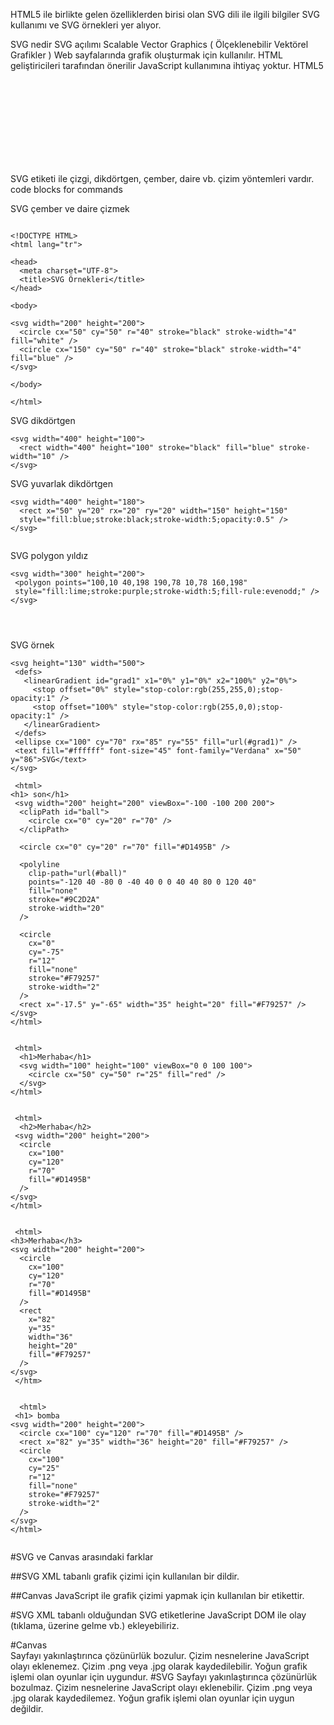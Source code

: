 

HTML5 ile birlikte gelen özelliklerden birisi olan SVG dili ile ilgili bilgiler SVG kullanımı ve SVG örnekleri yer alıyor.

SVG nedir
SVG açılımı Scalable Vector Graphics ( Ölçeklenebilir Vektörel Grafikler )
Web sayfalarında grafik oluşturmak için kullanılır.
HTML geliştiricileri tarafından önerilir
JavaScript kullanımına ihtiyaç yoktur.
HTML5 <svg> etiketi SVG grafikleri için taşıyıcı görevi görür.

SVG etiketi ile çizgi, dikdörtgen, çember, daire vb. çizim yöntemleri vardır.
code blocks for commands


SVG çember ve daire çizmek
```

<!DOCTYPE HTML>
<html lang="tr">

<head>
  <meta charset="UTF-8">
  <title>SVG Örnekleri</title>
</head>

<body>

<svg width="200" height="200">
  <circle cx="50" cy="50" r="40" stroke="black" stroke-width="4" fill="white" />
  <circle cx="150" cy="50" r="40" stroke="black" stroke-width="4" fill="blue" />
</svg>

</body>

</html>
```
SVG dikdörtgen

```
<svg width="400" height="100">
  <rect width="400" height="100" stroke="black" fill="blue" stroke-width="10" />
</svg>
```

SVG yuvarlak dikdörtgen
```
<svg width="400" height="180">
  <rect x="50" y="20" rx="20" ry="20" width="150" height="150"
  style="fill:blue;stroke:black;stroke-width:5;opacity:0.5" />
</svg>
 
```


SVG polygon yıldız

 ```
<svg width="300" height="200">
  <polygon points="100,10 40,198 190,78 10,78 160,198"
  style="fill:lime;stroke:purple;stroke-width:5;fill-rule:evenodd;" />
</svg>
 
```
```
 
 
```



SVG örnek
 ```
<svg height="130" width="500">
  <defs>
    <linearGradient id="grad1" x1="0%" y1="0%" x2="100%" y2="0%">
      <stop offset="0%" style="stop-color:rgb(255,255,0);stop-opacity:1" />
      <stop offset="100%" style="stop-color:rgb(255,0,0);stop-opacity:1" />
    </linearGradient>
  </defs>
  <ellipse cx="100" cy="70" rx="85" ry="55" fill="url(#grad1)" />
  <text fill="#ffffff" font-size="45" font-family="Verdana" x="50" y="86">SVG</text>
</svg>
```

```
 <html>
<h1> son</h1>
 <svg width="200" height="200" viewBox="-100 -100 200 200">
  <clipPath id="ball">
    <circle cx="0" cy="20" r="70" />
  </clipPath>

  <circle cx="0" cy="20" r="70" fill="#D1495B" />

  <polyline
    clip-path="url(#ball)"
    points="-120 40 -80 0 -40 40 0 0 40 40 80 0 120 40"
    fill="none"
    stroke="#9C2D2A"
    stroke-width="20"
  />

  <circle
    cx="0"
    cy="-75"
    r="12"
    fill="none"
    stroke="#F79257"
    stroke-width="2"
  />
  <rect x="-17.5" y="-65" width="35" height="20" fill="#F79257" />
</svg>
</html>
 
```
```
 <html>
  <h1>Merhaba</h1>
  <svg width="100" height="100" viewBox="0 0 100 100">
    <circle cx="50" cy="50" r="25" fill="red" />
  </svg>
</html>
 
```

```
 <html>
  <h2>Merhaba</h2>
 <svg width="200" height="200">
  <circle
    cx="100"
    cy="120"
    r="70"
    fill="#D1495B"
  />
</svg>
</html>
 
```
```
 <html>
<h3>Merhaba</h3>
<svg width="200" height="200">
  <circle
    cx="100"
    cy="120"
    r="70"
    fill="#D1495B"
  />
  <rect
    x="82"
    y="35"
    width="36"
    height="20"
    fill="#F79257"
  />
</svg>
 </htm>
 
```
```
  <html>
 <h1> bomba
<svg width="200" height="200">
  <circle cx="100" cy="120" r="70" fill="#D1495B" />
  <rect x="82" y="35" width="36" height="20" fill="#F79257" />
  <circle
    cx="100"
    cy="25"
    r="12"
    fill="none"
    stroke="#F79257"
    stroke-width="2"
  />
</svg>
</html>
 
```





#SVG ve Canvas arasındaki farklar

##SVG XML tabanlı grafik çizimi için kullanılan bir dildir.

##Canvas JavaScript ile grafik çizimi yapmak için kullanılan bir etikettir.

#SVG XML tabanlı olduğundan SVG etiketlerine JavaScript DOM ile olay (tıklama, üzerine gelme vb.) ekleyebiliriz.

 
#Canvas	 
Sayfayı yakınlaştırınca çözünürlük bozulur.
Çizim nesnelerine JavaScript olayı eklenemez.
Çizim .png veya .jpg olarak kaydedilebilir.
Yoğun grafik işlemi olan oyunlar için uygundur.
#SVG
Sayfayı yakınlaştırınca çözünürlük bozulmaz.
Çizim nesnelerine JavaScript olayı eklenebilir.
Çizim .png veya .jpg olarak kaydedilemez.
Yoğun grafik işlemi olan oyunlar için uygun değildir.



